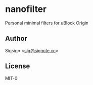 # nanofilter
Personal minimal filters for uBlock Origin

## Author

Sigsign <<sig@signote.cc>>

## License

MIT-0
